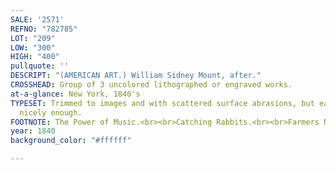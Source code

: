 ```yaml
---
SALE: '2571'
REFNO: "782785"
LOT: "209"
LOW: "300"
HIGH: "400"
pullquote: ''
DESCRIPT: "(AMERICAN ART.) William Sidney Mount, after."
CROSSHEAD: Group of 3 uncolored lithographed or engraved works.
at-a-glance: New York, 1840's
TYPESET: Trimmed to images and with scattered surface abrasions, but each presents
  nicely enough.
FOOTNOTE: The Power of Music.<br><br>Catching Rabbits.<br><br>Farmers Nooning.
year: 1840
background_color: "#ffffff"

---
```

